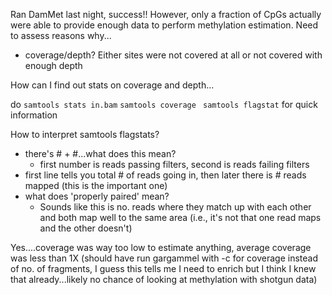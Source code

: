 Ran DamMet last night, success!!
However, only a fraction of CpGs actually were able to provide enough data to perform methylation estimation. Need to assess reasons why...
- coverage/depth? Either sites were not covered at all or not covered with enough depth

How can I find out stats on coverage and depth...

do 
`samtools stats in.bam`
`samtools coverage `
`samtools flagstat` for quick information

How to interpret samtools flagstats?
- there's # + #...what does this mean?
	- first number is reads passing filters, second is reads failing filters
- first line tells you total # of reads going in, then later there is # reads mapped (this is the important one)
- what does 'properly paired' mean?
	- Sounds like this is no. reads where they match up with each other and both map well to the same area (i.e., it's not that one read maps and the other doesn't)

Yes....coverage was way too low to estimate anything, average coverage was less than 1X (should have run gargammel with -c for coverage instead of no. of fragments, I guess this tells me I need to enrich but I think I knew that already...likely no chance of looking at methylation with shotgun data)